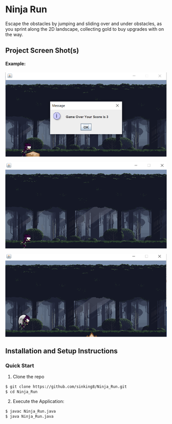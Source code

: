 # Ninja Run
Escape the obstacles by jumping and sliding over and under obstacles, as you sprint along the 2D landscape, collecting gold to buy upgrades with on the way.


## Project Screen Shot(s)

#### Example:   

![HomePage](https://github.com/sinking8/Ninja_Run/blob/main/images/1.PNG)
 </br> 
 
 ![HomePage](https://github.com/sinking8/Ninja_Run/blob/main/images/2.PNG)
 </br> 
 
 ![HomePage](https://github.com/sinking8/Ninja_Run/blob/main/images/3.PNG)
 </br> 

## Installation and Setup Instructions

### Quick Start

1. Clone the repo
  ```
  $ git clone https://github.com/sinking8/Ninja_Run.git
  $ cd Ninja_Run
  ```


2. Execute the Application:
  ```
  $ javac Ninja_Run.java
  $ java Ninja_Run.java
  ```
